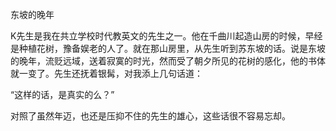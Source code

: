 东坡的晚年

  

K先生是我在共立学校时代教英文的先生之一。他在千曲川起造山房的时候，早经是种植花树，豫备娱老的人了。就在那山房里，从先生听到苏东坡的话。说是东坡的晚年，流贬远域，送着寂寞的时光，然而受了朝夕所见的花树的感化，他的书体就一变了。先生还抚着银髯，对我添上几句话道：

“这样的话，是真实的么？”

对照了虽然年迈，也还是压抑不住的先生的雄心，这些话很不容易忘却。